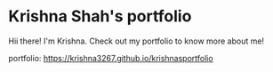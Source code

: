 # Krishna Shah's portfolio

Hii there! I'm Krishna. Check out my portfolio to know more about me!

portfolio: https://krishna3267.github.io/krishnasportfolio

